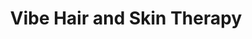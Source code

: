 ---
title: "Vibe Hair and Skin Therapy"
url: /mosgiel/vibe-hair-and-skin-therapy/
shop: hairdresser
---